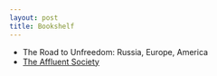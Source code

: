 ```yaml
---
layout: post
title: Bookshelf
---
```





  - The Road to Unfreedom: Russia, Europe, America
  - [The Affluent Society](https://www.amazon.com/Affluent-Society-John-Kenneth-Galbraith/dp/0395925002/ref=sr_1_1?crid=1QRAKOOONIIFJ&keywords=the+affluent+society&qid=1577590750&sprefix=the+affluent%2Caps%2C167&sr=8-1)
